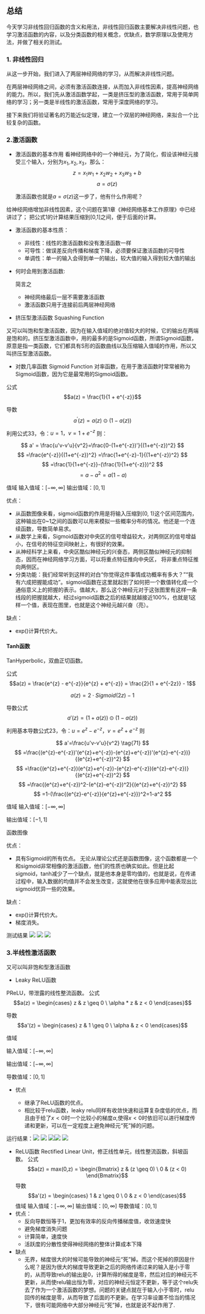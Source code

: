 ## 总结

今天学习非线性回归函数的含义和用法，非线性回归函数主要解决非线性问题，也学习激活函数的内容，以及分类函数的相关概念，优缺点，数学原理以及使用方法，并做了相关的测试。


### 1. 非线性回归

从这一步开始，我们进入了两层神经网络的学习，从而解决非线性问题。

在两层神经网络之间，必须有激活函数连接，从而加入非线性因素，提高神经网络的能力。所以，我们先从激活函数学起，一类是挤压型的激活函数，常用于简单网络的学习；另一类是半线性的激活函数，常用于深度网络的学习。

接下来我们将验证著名的万能近似定理，建立一个双层的神经网络，来拟合一个比较复杂的函数。

### 2.激活函数

 + 激活函数的基本作用
  看神经网络中的一个神经元，为了简化，假设该神经元接受三个输入，分别为$x_1, x_2, x_3$，那么：
   $$z=x_1 w_1 + x_2 w_2 + x_3 w_3 +b \tag{1}$$ $$a = \sigma(z) \tag{2}$$

   激活函数也就是$a=\sigma(z)$这一步了，他有什么作用呢？

给神经网络增加非线性因素，这个问题在第1章《神经网络基本工作原理》中已经讲过了；
把公式1的计算结果压缩到[0,1]之间，便于后面的计算。

+ 激活函数的基本性质：

  + 非线性：线性的激活函数和没有激活函数一样
  + 可导性：做误差反向传播和梯度下降，必须要保证激活函数的可导性
   + 单调性：单一的输入会得到单一的输出，较大值的输入得到较大值的输出

+ 何时会用到激活函数:

  简言之
  + 神经网络最后一层不需要激活函数
  + 激活函数只用于连接前后两层神经网络

+ 挤压型激活函数 Squashing Function

又可以叫饱和型激活函数，因为在输入值域的绝对值较大的时候，它的输出在两端是饱和的。挤压型激活函数中，用的最多的是Sigmoid函数，所谓Sigmoid函数，原意是指一类函数，它们都具有S形的函数曲线以及压缩输入值域的作用，所以又叫挤压型激活函数。

+ 对数几率函数 Sigmoid Function
对率函数，在用于激活函数时常常被称为Sigmoid函数，因为它是最常用的Sigmoid函数。

公式
$$a(z) = \frac{1}{1 + e^{-z}}$$

导数
$$a^{'}(z) = a(z) \odot (1 - a(z))$$

利用公式33，令：$u=1，v=1+e^{-z}$ 则：

$$ a' = \frac{u'v-v'u}{v^2}=\frac{0-(1+e^{-z})'}{(1+e^{-z})^2} $$ $$ =\frac{e^{-z}}{(1+e^{-z})^2} =\frac{1+e^{-z}-1}{(1+e^{-z})^2} $$ $$ =\frac{1}{1+e^{-z}}-(\frac{1}{1+e^{-z}})^2 $$ $$ =a-a^2=a(1-a) $$

值域
输入值域：$[-\infty, \infty]$
输出值域：$[0,1]$

优点：
+ 从函数图像来看，sigmoid函数的作用是将输入压缩到(0, 1)这个区间范围内，这种输出在0~1之间的函数可以用来模拟一些概率分布的情况。他还是一个连续函数，导数简单易求。
+ 从数学上来看，Sigmoid函数对中央区的信号增益较大，对两侧区的信号增益小，在信号的特征空间映射上，有很好的效果。
+ 从神经科学上来看，中央区酷似神经元的兴奋态，两侧区酷似神经元的抑制态，因而在神经网络学习方面，可以将重点特征推向中央区， 将非重点特征推向两侧区。
+ 分类功能：我们经常听到这样的对白“你觉得这件事情成功概率有多大？”“我有六成把握能成功”。sigmoid函数在这里就起到了如何把一个数值转化成一个通俗意义上的把握的表示。值越大，那么这个神经元对于这张图里有这样一条线段的把握就越大，经过sigmoid函数之后的结果就越接近100%，也就是1这样一个值，表现在图里，也就是这个神经元越兴奋（亮）。

缺点：
+ exp()计算代价大。

#### Tanh函数
TanHyperbolic，双曲正切函数。

公式
$$a(z) = \frac{e^{z} - e^{-z}}{e^{z} + e^{-z}} = \frac{2}{1 + e^{-2z}} - 1$$

$$a(z) = 2 \cdot Sigmoid(2z) - 1$$

导数公式
$$a'(z) = (1 + a(z)) \odot (1 - a(z))$$

利用基本导数公式23，令：$u={e^{z}-e^{-z}}，v=e^{z}+e^{-z}$ 则

$$ a'=\frac{u'v-v'u}{v^2} \tag{71} $$ $$ =\frac{(e^{z}-e^{-z})'(e^{z}+e^{-z})-(e^{z}+e^{-z})'(e^{z}-e^{-z})}{(e^{z}+e^{-z})^2} $$ $$ =\frac{(e^{z}+e^{-z})(e^{z}+e^{-z})-(e^{z}-e^{-z})(e^{z}-e^{-z})}{(e^{z}+e^{-z})^2} $$ $$ =\frac{(e^{z}+e^{-z})^2-(e^{z}-e^{-z})^2}{(e^{z}+e^{-z})^2} $$ $$ =1-(\frac{(e^{z}-e^{-z}}{e^{z}+e^{-z}})^2=1-a^2 $$

值域
输入值域：$[-\infty, \infty]$

输出值域：$[-1,1]$

函数图像


优点：
+ 具有Sigmoid的所有优点。
无论从理论公式还是函数图像，这个函数都是一个和sigmoid非常相像的激活函数，他们的性质也确实如此。但是比起sigmoid，tanh减少了一个缺点，就是他本身是零均值的，也就是说，在传递过程中，输入数据的均值并不会发生改变，这就使他在很多应用中能表现出比sigmoid优异一些的效果。

缺点：
+ exp()计算代价大。
+ 梯度消失。

测试结果 ![](image/1.png) ![](image/2.png) ![](image/3.png)

### 3.半线性激活函数 
又可以叫非饱和型激活函数
+  Leaky ReLU函数

PReLU，带泄露的线性整流函数。
公式
$$a(z) = \begin{cases} z & z \geq 0 \ \alpha * z & z < 0 \end{cases}$$

导数
$$a'(z) = \begin{cases} z & 1 \geq 0 \ \alpha & z < 0 \end{cases}$$

值域

输入值域：$[-\infty, \infty]$

输出值域：$[-\infty,\infty]$

导数值域：$[0,1]$

+ 优点

   + 继承了ReLU函数的优点。
    + 相比较于relu函数，leaky relu同样有收敛快速和运算复杂度低的优点，而且由于给了$x<0$时一个比较小的梯度$\alpha$,使得$x<0$时依旧可以进行梯度传递和更新，可以在一定程度上避免神经元“死”掉的问题。

运行结果：![](image/4.png) ![](image/5.png) ![](image/6.png)![](image/7.png)
![](image/8.png) 

  + ReLU函数
  Rectified Linear Unit，修正线性单元，线性整流函数，斜坡函数。
公式
$$a(z) = max(0,z) = \begin{Bmatrix} z & (z \geq 0) \ 0 & (z < 0) \end{Bmatrix}$$
导数
$$a'(z) = \begin{cases} 1 & z \geq 0 \ 0 & z < 0 \end{cases}$$
值域
输入值域：$[-\infty, \infty]$
输出值域：$[0,\infty]$
导数值域：$[0,1]$
+ 优点：
   +  反向导数恒等于1，更加有效率的反向传播梯度值，收敛速度快
   +  避免梯度消失问题
   +  计算简单，速度快
   +  活跃度的分散性使得神经网络的整体计算成本下降
+ 缺点
   + 无界，梯度很大的时候可能导致的神经元“死”掉。而这个死掉的原因是什么呢？是因为很大的梯度导致更新之后的网络传递过来的输入是小于零的，从而导致relu的输出是0，计算所得的梯度是零，然后对应的神经元不更新，从而使relu输出恒为零，对应的神经元恒定不更新，等于这个relu失去了作为一个激活函数的梦想。问题的关键点就在于输入小于零时，relu回传的梯度是零，从而导致了后面的不更新。在学习率设置不恰当的情况下，很有可能网络中大部分神经元“死”掉，也就是说不起作用了.
